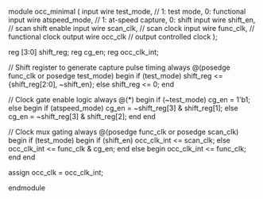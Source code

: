 module occ_minimal (
  input wire test_mode,      // 1: test mode, 0: functional
  input wire atspeed_mode,   // 1: at-speed capture, 0: shift
  input wire shift_en,       // scan shift enable
  input wire scan_clk,       // scan clock
  input wire func_clk,       // functional clock
  output wire occ_clk        // output controlled clock
);

reg [3:0] shift_reg;
reg cg_en;
reg occ_clk_int;

// Shift register to generate capture pulse timing
always @(posedge func_clk or posedge test_mode) begin
  if (test_mode)
    shift_reg <= {shift_reg[2:0], ~shift_en};
  else
    shift_reg <= 0;
end

// Clock gate enable logic
always @(*) begin
  if (~test_mode)
    cg_en = 1'b1;
  else begin
    if (atspeed_mode)
      cg_en = ~shift_reg[3] & shift_reg[1];
    else
      cg_en = ~shift_reg[3] & shift_reg[2];
  end
end

// Clock mux gating
always @(posedge func_clk or posedge scan_clk) begin
  if (test_mode) begin
    if (shift_en)
      occ_clk_int <= scan_clk;
    else
      occ_clk_int <= func_clk & cg_en;
  end else begin
    occ_clk_int <= func_clk;
  end
end

assign occ_clk = occ_clk_int;

endmodule